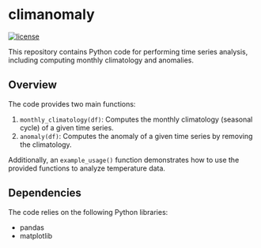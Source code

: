 # climanomaly

[![license](https://img.shields.io/badge/license-Apache%202.0-black)](https://github.com/thomas-himmer/climanomaly/blob/main/LICENSE)

This repository contains Python code for performing time series analysis, including computing monthly climatology and anomalies.

## Overview

The code provides two main functions:

1. `monthly_climatology(df)`: Computes the monthly climatology (seasonal cycle) of a given time series.
2. `anomaly(df)`: Computes the anomaly of a given time series by removing the climatology.

Additionally, an `example_usage()` function demonstrates how to use the provided functions to analyze temperature data.

## Dependencies

The code relies on the following Python libraries:
- pandas
- matplotlib
